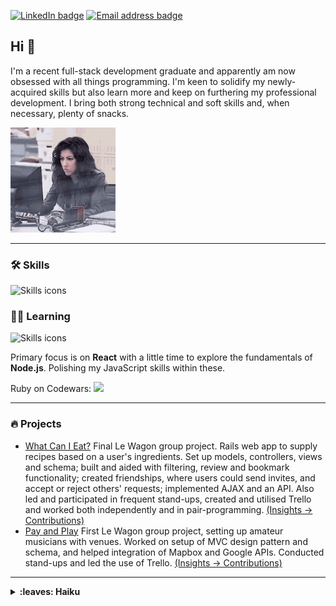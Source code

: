 [![LinkedIn badge](https://img.shields.io/badge/LinkedIn-65AEC9?logo=linkedin&logoColor=white&style=for-the-badge)](https://www.linkedin.com/in/fsandford/)
[![Email address badge](https://img.shields.io/badge/Email-D383BE?logo=protonmail&logoColor=white&style=for-the-badge)](mailto:fransan6@proton.me)

## Hi 👋
I'm a recent full-stack development graduate and apparently am now obsessed with all things programming. I'm keen to solidify my newly-acquired skills but also learn more and keep on furthering my professional development. I bring both strong technical and soft skills and, when necessary, plenty of snacks.

<img src="rosa-computer.gif" style="height: 12em;" alt="Gif of woman hitting a computer monitor" /> 
<!-- not markdown so as to set height -->

---

### :hammer_and_wrench: Skills
![Skills icons](https://skillicons.dev/icons?i=rails,ruby,js,postgresql,html,css,sass,git)

### :woman_teacher:	Learning
![Skills icons](https://skillicons.dev/icons?i=react,nodejs)

Primary focus is on <b>React</b> with a little time to explore the fundamentals of <b>Node.js</b>. Polishing my JavaScript skills within these.

Ruby on Codewars: <img src="https://www.codewars.com/users/fran6san/badges/micro" />

---

### :fire: Projects
- [What Can I Eat?](https://github.com/alexagodzilla/what-can-i-eat) Final Le Wagon group project. Rails web app to supply recipes based on a user's ingredients. Set up models, controllers, views and schema; built and aided with filtering, review and bookmark functionality; created friendships, where users could send invites, and accept or reject others' requests; implemented AJAX and an API. Also led and participated in frequent stand-ups, created and utilised Trello and worked both independently and in pair-programming. [(Insights -> Contributions)](https://github.com/alexagodzilla/what-can-i-eat/graphs/contributors)
- [Pay and Play](https://github.com/alexagodzilla/venues-pay-and-play) First Le Wagon group project, setting up amateur musicians with venues. Worked on setup of MVC design pattern and schema, and helped integration of Mapbox and Google APIs. Conducted stand-ups and led the use of Trello. [(Insights -> Contributions)](https://github.com/alexagodzilla/venues-pay-and-play/graphs/contributors)

---

<details>
  <summary>
    <b>:leaves: Haiku</b>
  </summary><br />
  around the willow<br />
  a floating world<br />
  red blossoms<br />
  
  柳は縁花は紅のうき世かな
  
  --Kobayashi Issa, 1822  
  <sub><sup>Translated by David G. Lanoue</sup></sub>
</details>


<!-- 
# COMMENTS
## TECH READING
<details>
  <summary>
    <b>:books: Tech reading</b>
  </summary><br />
  Currently reading - <i>Pro Git</i> by Scott Chacon and Ben Straub (for a light summer read ☀️).<br />
  Recently read - <i>If it's Smart, it's Vulnerable</i> by Mikko Hypponen and <i>Chip War</i> by Chris Miller
</details>
## STATS
### :chart_with_upwards_trend:	Stats
<a href="https://github.com/fransan6/github-readme-stats">
  <img align="center" src="https://github-readme-stats.vercel.app/api/top-langs/?username=fransan6&hide_progress=true" />
</a>
<a href="https://github.com/fransan6/github-readme-stats">
  <img align="center" src="https://github-readme-stats.vercel.app/api?username=fransan6&hide=stars,issues&show_icons=true&theme=dracula" />
</a>

[![fransan6's GitHub stats](https://github-readme-stats.vercel.app/api?username=fransan6&hide=stars,issues&show_icons=true&theme=dracula)](https://github.com/fransan6/github-readme-stats)
[![Top Langs](https://github-readme-stats.vercel.app/api/top-langs/?username=fransan6&hide_progress=true)](https://github.com/fransan6/github-readme-stats)

PREVIOUS RUBY AND RAILS ICONS
<img src="https://cdn.jsdelivr.net/gh/devicons/devicon/icons/ruby/ruby-plain.svg" style="height: 3em;" /> <img src="https://cdn.jsdelivr.net/gh/devicons/devicon/icons/rails/rails-plain.svg" style="height: 3em;" /> 

## PREVIOUS BADGES
<a href="https://www.linkedin.com/in/fsandford/">
  <img src="https://img.shields.io/badge/LinkedIn-65AEC9?logo=linkedin&logoColor=white&style=for-the-badge" alt="LinkedIn badge" />
</a>
<a href="mailto:fransan6@proton.me">
  <img src="https://img.shields.io/badge/Email-D383BE?logo=protonmail&logoColor=white&style=for-the-badge" alt="Email address badge" />
</a>
-->
